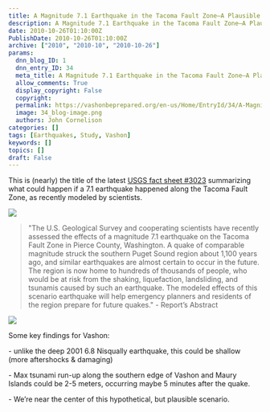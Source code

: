 ```yaml
---
title: A Magnitude 7.1 Earthquake in the Tacoma Fault Zone—A Plausible Scenario for Downtown Vashon
description: A Magnitude 7.1 Earthquake in the Tacoma Fault Zone—A Plausible Scenario for Downtown Vashon
date: 2010-10-26T01:10:00Z
PublishDate: 2010-10-26T01:10:00Z
archive: ["2010", "2010-10", "2010-10-26"]
params:
  dnn_blog_ID: 1
  dnn_entry_ID: 34
  meta_title: A Magnitude 7.1 Earthquake in the Tacoma Fault Zone—A Plausible Scenario for Downtown Vashon
  allow_comments: True
  display_copyright: False
  copyright:
  permalink: https://vashonbeprepared.org/en-us/Home/EntryId/34/A-Magnitude-7-1-Earthquake-in-the-Tacoma-Fault-Zone-mdash-A-Plausible-Scenario-for-Downtown-Vashon
  image: 34_blog-image.png
  authors: John Cornelison
categories: []
tags: [Earthquakes, Study, Vashon]
keywords: []
topics: []
draft: False
---
```


This is (nearly) the title of the latest [USGS fact sheet #3023](http://pubs.usgs.gov/fs/2010/3023/) summarizing what could happen if a 7.1 earthquake happened along the Tacoma Fault Zone, as recently modeled by scientists.

[![](/images/EarthquakeintheTacomaFaultZone.png)](/images/EarthquakeintheTacomaFaultZone "Although this ShakeMap is for a hypothetical earthquake, scientists have found evidence that a quake of similar magnitude struck the southern Puget Sound region about 1,100 years ago.")

> "The U.S. Geological Survey and cooperating scientists have recently assessed the effects of a magnitude 7.1 earthquake on the Tacoma Fault Zone in Pierce County, Washington. A quake of comparable magnitude struck the southern Puget Sound region about 1,100 years ago, and similar earthquakes are almost certain to occur in the future. The region is now home to hundreds of thousands of people, who would be at risk from the shaking, liquefaction, landsliding, and tsunamis caused by such an earthquake. The modeled effects of this scenario earthquake will help emergency planners and residents of the region prepare for future quakes." - Report’s Abstract

[![](/images/WLW-AMa.1EarthquakeintheTacomaFaultZoneAPlau_DE76-fs2010-3023_img_4_11.png)](./images/34/WLW-AMa.1EarthquakeintheTacomaFaultZoneAPlau_DE76-fs2010-3023_img_4-8x6.jpg "Map showing the location of several strands of the Tacoma Fault Zone (red lines) near Tacoma, Washington. The subsurface structure of the Tacoma Basin is shown by the depth of the unconsolidated sediments (green contours in meters; 1 m is about 3.28 ft); these sediments may amplify ground shaking during an earthquake. Star shows the epicenter of the 2001 Nisqually earthquake.")

Some key findings for Vashon:

\- unlike the deep 2001 6.8 Nisqually earthquake, this could be shallow (more aftershocks & damaging)

\- Max tsunami run-up along the southern edge of Vashon and Maury Islands could be 2-5 meters, occurring maybe 5 minutes after the quake.

\- We’re near the center of this hypothetical, but plausible scenario.
